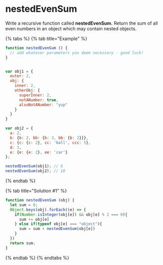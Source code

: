 # nestedEvenSum

Write a recursive function called **nestedEvenSum.** Return the sum of all even numbers in an object which may contain nested objects.

{% tabs %}
{% tab title="Example" %}
```javascript
function nestedEvenSum () {
  // add whatever parameters you deem necessary - good luck!
}


var obj1 = {
  outer: 2,
  obj: {
    inner: 2,
    otherObj: {
      superInner: 2,
      notANumber: true,
      alsoNotANumber: "yup"
    }
  }
}

var obj2 = {
  a: 2,
  b: {b: 2, bb: {b: 3, bb: {b: 2}}},
  c: {c: {c: 2}, cc: 'ball', ccc: 5},
  d: 1,
  e: {e: {e: 2}, ee: 'car'}
};

nestedEvenSum(obj1); // 6
nestedEvenSum(obj2); // 10
```
{% endtab %}

{% tab title="Solution \#1" %}
```javascript
function nestedEvenSum (obj) {
  let sum = 0;
  Object.keys(obj).forEach((e) => {
    if(Number.isInteger(obj[e]) && obj[e] % 2 === 0){
      sum += obj[e]
    } else if(typeof obj[e] === "object"){
      sum = sum + nestedEvenSum(obj[e])
    }
  })
  return sum;
}
```
{% endtab %}
{% endtabs %}

